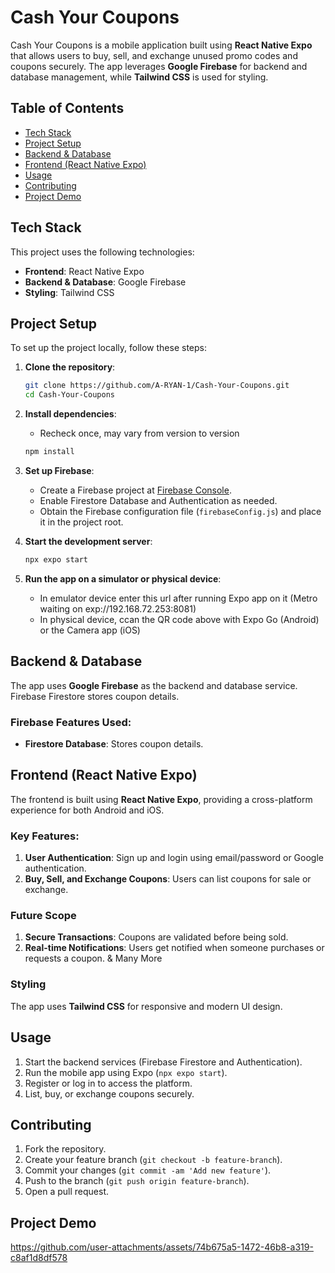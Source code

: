 # Cash Your Coupons

Cash Your Coupons is a mobile application built using **React Native Expo** that allows users to buy, sell, and exchange unused promo codes and coupons securely. The app leverages **Google Firebase** for backend and database management, while **Tailwind CSS** is used for styling.

## Table of Contents

- [Tech Stack](#tech-stack)
- [Project Setup](#project-setup)
- [Backend & Database](#backend--database)
- [Frontend (React Native Expo)](#frontend-react-native-expo)
- [Usage](#usage)
- [Contributing](#contributing)
- [Project Demo](#project-demo)

## Tech Stack

This project uses the following technologies:

- **Frontend**: React Native Expo
- **Backend & Database**: Google Firebase
- **Styling**: Tailwind CSS

## Project Setup

To set up the project locally, follow these steps:

1. **Clone the repository**:
    ```bash
    git clone https://github.com/A-RYAN-1/Cash-Your-Coupons.git
    cd Cash-Your-Coupons
    ```

2. **Install dependencies**:
   - Recheck once, may vary from version to version
    ```bash
    npm install
    ```

4. **Set up Firebase**:
    - Create a Firebase project at [Firebase Console](https://console.firebase.google.com/).
    - Enable Firestore Database and Authentication as needed.
    - Obtain the Firebase configuration file (`firebaseConfig.js`) and place it in the project root.

5. **Start the development server**:
    ```bash
    npx expo start
    ```

6. **Run the app on a simulator or physical device**:
   - In emulator device enter this url after running Expo app on it (Metro waiting on exp://192.168.72.253:8081)
   - In physical device, ccan the QR code above with Expo Go (Android) or the Camera app (iOS)

## Backend & Database

The app uses **Google Firebase** as the backend and database service. Firebase Firestore stores coupon details.

### Firebase Features Used:
- **Firestore Database**: Stores coupon details.

## Frontend (React Native Expo)

The frontend is built using **React Native Expo**, providing a cross-platform experience for both Android and iOS.

### Key Features:
1. **User Authentication**: Sign up and login using email/password or Google authentication.
2. **Buy, Sell, and Exchange Coupons**: Users can list coupons for sale or exchange.

### Future Scope
1. **Secure Transactions**: Coupons are validated before being sold.
2. **Real-time Notifications**: Users get notified when someone purchases or requests a coupon.
& Many More

### Styling
The app uses **Tailwind CSS** for responsive and modern UI design.

## Usage

1. Start the backend services (Firebase Firestore and Authentication).
2. Run the mobile app using Expo (`npx expo start`).
3. Register or log in to access the platform.
4. List, buy, or exchange coupons securely.

## Contributing

1. Fork the repository.
2. Create your feature branch (`git checkout -b feature-branch`).
3. Commit your changes (`git commit -am 'Add new feature'`).
4. Push to the branch (`git push origin feature-branch`).
5. Open a pull request.

## Project Demo

https://github.com/user-attachments/assets/74b675a5-1472-46b8-a319-c8af1d8df578
